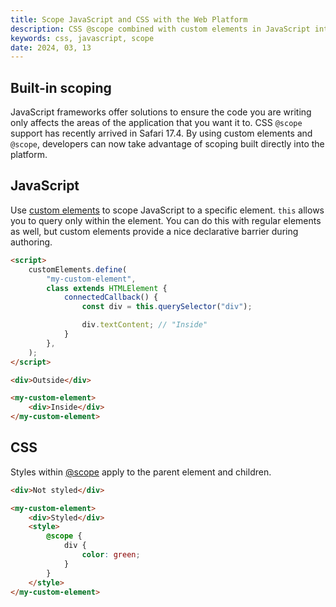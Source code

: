 ```yaml
---
title: Scope JavaScript and CSS with the Web Platform
description: CSS @scope combined with custom elements in JavaScript introduces a more native approach to scoping, allowing for cleaner and more manageable code in web development.
keywords: css, javascript, scope
date: 2024, 03, 13
---
```


## Built-in scoping

JavaScript frameworks offer solutions to ensure the code you are writing only affects the areas of the application that you want it to. CSS `@scope` support has recently arrived in Safari 17.4. By using custom elements and `@scope`, developers can now take advantage of scoping built directly into the platform.

## JavaScript

Use [custom elements](https://developer.mozilla.org/en-US/docs/Web/API/Web_components/Using_custom_elements) to scope JavaScript to a specific element. `this` allows you to query only within the element. You can do this with regular elements as well, but custom elements provide a nice declarative barrier during authoring.

```html
<script>
	customElements.define(
		"my-custom-element",
		class extends HTMLElement {
			connectedCallback() {
				const div = this.querySelector("div");

				div.textContent; // "Inside"
			}
		},
	);
</script>

<div>Outside</div>

<my-custom-element>
	<div>Inside</div>
</my-custom-element>
```

## CSS

Styles within [@scope](https://developer.mozilla.org/en-US/docs/Web/CSS/@scope) apply to the parent element and children.

```html
<div>Not styled</div>

<my-custom-element>
	<div>Styled</div>
	<style>
		@scope {
			div {
				color: green;
			}
		}
	</style>
</my-custom-element>
```
